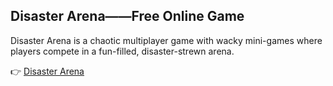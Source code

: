 ## Disaster Arena——Free Online Game

Disaster Arena is a chaotic multiplayer game with wacky mini-games where players compete in a fun-filled, disaster-strewn arena.

👉 [Disaster Arena](https://disasterarena.online/)
